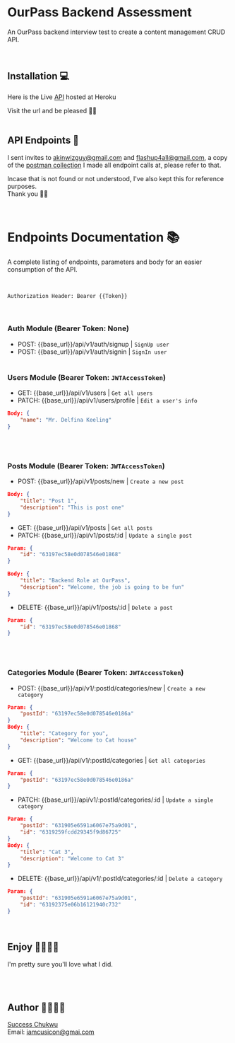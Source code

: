 # OurPass Backend Assessment

An OurPass backend interview test to create a content management CRUD API.

<br>

## Installation 💻

Here is the Live [API](https://ourpass-backend-development.herokuapp.com/) hosted at Heroku

Visit the url and be pleased 💪🏾
<br>
<br>

## API Endpoints 🔗

I sent invites to <akinwizguy@gmail.com> and <flashup4all@gmail.com>, a copy of the [postman collection](https://go.postman.co/workspace/New-Team-Workspace~390aa048-424b-4138-8e4a-d81e6eafebbf/collection/18382461-ec7d450a-369d-45eb-966e-61c7d2f59703?action=share&creator=18382461) I made all endpoint calls at, please refer to that.

Incase that is not found or not understood, I've also kept this for reference purposes.
<br>
Thank you 💯😇

<br>

# Endpoints Documentation 📚

A complete listing of endpoints, parameters and body for an easier consumption of the API.
<br>
<br>

<code>
Authorization Header: Bearer {{Token}}
</code>

<br>
<br>

### Auth Module (Bearer Token: None)

- POST: {{base_url}}/api/v1/auth/signup | `SignUp user`
- POST: {{base_url}}/api/v1/auth/signin | `SignIn user`
  <br>
  <br>

### Users Module (Bearer Token: `JWTAccessToken`)

- GET: {{base_url}}/api/v1/users | `Get all users`
- PATCH: {{base_url}}/api/v1/users/profile | `Edit a user's info`

```json
Body: {
	"name": "Mr. Delfina Keeling"
}
```

<br>
<br>

### Posts Module (Bearer Token: `JWTAccessToken`)

- POST: {{base_url}}/api/v1/posts/new | `Create a new post`

```json
Body: {
	"title": "Post 1",
	"description": "This is post one"
}
```

- GET: {{base_url}}/api/v1/posts | `Get all posts`
- PATCH: {{base_url}}/api/v1/posts/:id | `Update a single post`

```json
Param: {
    "id": "63197ec58e0d078546e01868"
}

Body: {
	"title": "Backend Role at OurPass",
	"description": "Welcome, the job is going to be fun"
}
```

- DELETE: {{base_url}}/api/v1/posts/:id | `Delete a post`

```json
Param: {
    "id": "63197ec58e0d078546e01868"
}
```

<br>
<br>

### Categories Module (Bearer Token: `JWTAccessToken`)

- POST: {{base_url}}/api/v1/:postId/categories/new | `Create a new category`

```json
Param: {
    "postId": "63197ec58e0d078546e0186a"
}
Body: {
	"title": "Category for you",
	"description": "Welcome to Cat house"
}
```

- GET: {{base_url}}/api/v1/:postId/categories | `Get all categories`

```json
Param: {
    "postId": "63197ec58e0d078546e0186a"
}
```

- PATCH: {{base_url}}/api/v1/:postId/categories/:id | `Update a single category`

```json
Param: {
    "postId": "631905e6591a6067e75a9d01",
    "id": "6319259fcdd29345f9d86725"
}
Body: {
	"title": "Cat 3",
	"description": "Welcome to Cat 3"
}
```

- DELETE: {{base_url}}/api/v1/:postId/categories/:id | `Delete a category`

```json
Param: {
    "postId": "631905e6591a6067e75a9d01",
    "id": "63192375e06b16121940c732"
}
```

<br>

## Enjoy 🎉🥳💪🏾

I'm pretty sure you'll love what I did.

<br>
<br>

## Author 🧑🏾‍💻😁

[Success Chukwu](https://iam.successchukwu.com)<br>
Email: <iamcusicon@gmai.com>
